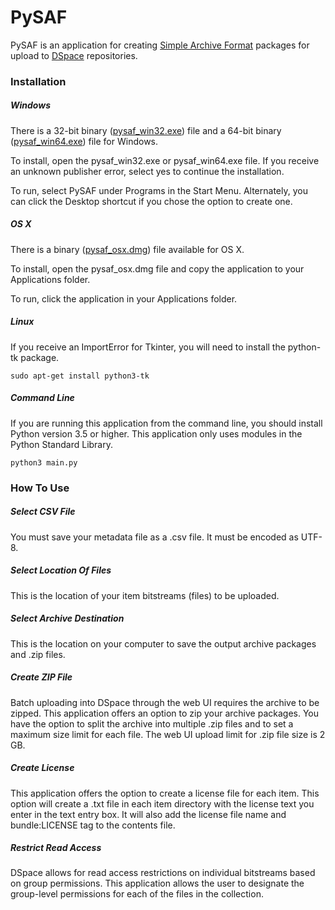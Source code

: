 # PySAF
PySAF is an application for creating [Simple Archive Format](https://wiki.duraspace.org/display/DSDOC5x/Importing+and+Exporting+Items+via+Simple+Archive+Format#ImportingandExportingItemsviaSimpleArchiveFormat-DSpaceSimpleArchiveFormat) packages for upload to [DSpace](http://dspace.org/) repositories.

### Installation

##### Windows

There is a 32-bit binary ([pysaf_win32.exe](https://texastechuniversity-my.sharepoint.com/personal/christopher_starcher_ttu_edu/_layouts/15/guestaccess.aspx?guestaccesstoken=X4NmVO1P3sr904I8r0t4KGr4gYdPydyxmAhf1mkMM5o%3d&docid=008444389445241b69e32d3a2fbfc37bc)) file and a 64-bit binary ([pysaf_win64.exe](https://texastechuniversity-my.sharepoint.com/personal/christopher_starcher_ttu_edu/_layouts/15/guestaccess.aspx?guestaccesstoken=8YTPBhFVvqva%2bDVlJ3mFic6g11L3DNsHpkEGh%2bphf68%3d&docid=04a07ab040e8f44b88a5a16ce4d9dd280)) file for Windows.

To install, open the pysaf_win32.exe or pysaf_win64.exe file. If you receive an unknown publisher error, select yes to continue the installation.

To run, select PySAF under Programs in the Start Menu. Alternately, you can click the Desktop shortcut if you chose the option to create one.

##### OS X

There is a binary ([pysaf_osx.dmg](https://texastechuniversity-my.sharepoint.com/personal/christopher_starcher_ttu_edu/_layouts/15/guestaccess.aspx?guestaccesstoken=xtCahOezLbJP0JZxz29EsjrqzPsAXCpYsIkzPJfSnsM%3d&docid=0d8680d6eef3d4f519b3e1081b7fd7cd2)) file available for OS X.

To install, open the pysaf_osx.dmg file and copy the application to your Applications folder.

To run, click the application in your Applications folder.

##### Linux

If you receive an ImportError for Tkinter, you will need to install the python-tk package.

```
sudo apt-get install python3-tk
```

##### Command Line

If you are running this application from the command line, you should install Python version 3.5 or higher. This application only uses modules in the Python Standard Library.

```
python3 main.py
```

### How To Use

##### Select CSV File

You must save your metadata file as a .csv file. It must be encoded as UTF-8.

##### Select Location Of Files

This is the location of your item bitstreams (files) to be uploaded.

##### Select Archive Destination

This is the location on your computer to save the output archive packages and .zip files.

##### Create ZIP File

Batch uploading into DSpace through the web UI requires the archive to be zipped. This application offers an option to zip your archive packages. You have the option to split the archive into multiple .zip files and to set a maximum size limit for each file. The web UI upload limit for .zip file size is 2 GB.

##### Create License

This application offers the option to create a license file for each item. This option will create a .txt file in each item directory with the license text you enter in the text entry box. It will also add the license file name and bundle:LICENSE tag to the contents file.

##### Restrict Read Access

DSpace allows for read access restrictions on individual bitstreams based on group permissions. This application allows the user to designate the group-level permissions for each of the files in the collection.
